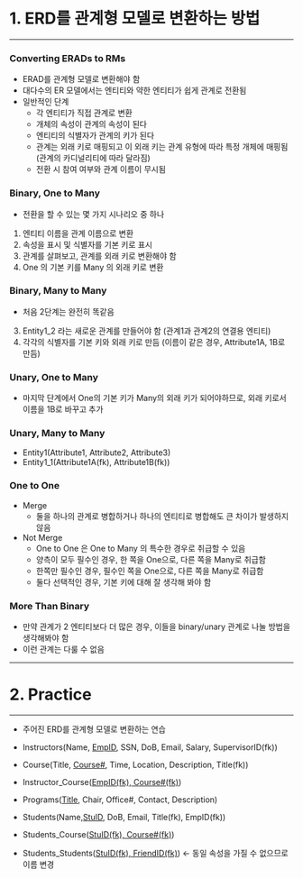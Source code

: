 # 1. ERD를 관계형 모델로 변환하는 방법
***
### Converting ERADs to RMs
- ERAD를 관계형 모델로 변환해야 함
- 대다수의 ER 모델에서는 엔티티와 약한 엔티티가 쉽게 관계로 전환됨
- 일반적인 단계
  - 각 엔티티가 직접 관계로 변환
  - 개체의 속성이 관계의 속성이 된다
  - 엔티티의 식별자가 관계의 키가 된다
  - 관계는 외래 키로 매핑되고 이 외래 키는 관계 유형에 따라 특정 개체에 매핑됨 (관계의 카디널리티에 따라 달라짐)
  - 전환 시 참여 여부와 관계 이름이 무시됨
### Binary, One to Many
- 전환을 할 수 있는 몇 가지 시나리오 중 하나
1. 엔티티 이름을 관계 이름으로 변환
2. 속성을 표시 및 식별자를 기본 키로 표시
3. 관계를 살펴보고, 관계를 외래 키로 변환해야 함
4. One 의 기본 키를 Many 의 외래 키로 변환
### Binary, Many to Many
- 처음 2단계는 완전히 똑같음
3. Entity1_2 라는 새로운 관계를 만들어야 함 (관계1과 관계2의 연결용 엔티티)
4. 각각의 식별자를 기본 키와 외래 키로 만듬 (이름이 같은 경우, Attribute1A, 1B로 만듬)
### Unary, One to Many
- 마지막 단계에서 One의 기본 키가 Many의 외래 키가 되어야하므로, 외래 키로서 이름을 1B로 바꾸고 추가
### Unary, Many to Many
- Entity1(Attribute1, Attribute2, Attribute3)
- Entity1_1(Attribute1A(fk), Attribute1B(fk))
### One to One
- Merge
  - 둘을 하나의 관계로 병합하거나 하나의 엔티티로 병합해도 큰 차이가 발생하지 않음
- Not Merge
  - One to One 은 One to Many 의 특수한 경우로 취급할 수 있음
  - 양측이 모두 필수인 경우, 한 쪽을 One으로, 다른 쪽을 Many로 취급함
  - 한쪽만 필수인 경우, 필수인 쪽을 One으로, 다른 쪽을 Many로 취급함
  - 둘다 선택적인 경우, 기본 키에 대해 잘 생각해 봐야 함
### More Than Binary
- 만약 관계가 2 엔티티보다 더 많은 경우, 이들을 binary/unary 관계로 나눌 방법을 생각해봐야 함
- 이런 관계는 다룰 수 없음
***
# 2. Practice
***
- 주어진 ERD를 관계형 모델로 변환하는 연습
- Instructors(Name, <u>EmpID</u>, SSN, DoB, Email, Salary, SupervisorID(fk))
- Course(Title, <u>Course#</u>, Time, Location, Description, Title(fk))
- Instructor_Course(<u>EmpID(fk), Course#(fk)</u>)


- Programs(<u>Title</u>, Chair, Office#, Contact, Description)
- Students(Name,<u>StuID</u>, DoB, Email, Title(fk), EmpID(fk))
- Students_Course(<u>StuID(fk), Course#(fk)</u>)
- Students_Students(<u>StuID(fk), FriendID(fk)</u>) <- 동일 속성을 가질 수 없으므로 이름 변경